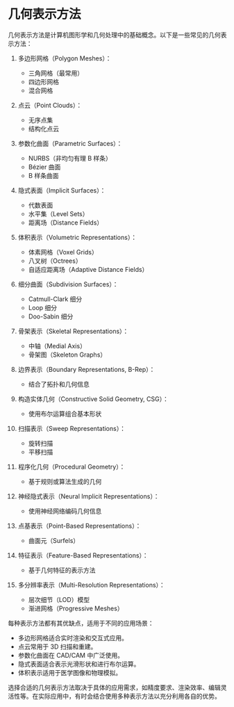 # 几何表示方法

几何表示方法是计算机图形学和几何处理中的基础概念。以下是一些常见的几何表示方法：

1. 多边形网格（Polygon Meshes）：

   - 三角网格（最常用）
   - 四边形网格
   - 混合网格

2. 点云（Point Clouds）：

   - 无序点集
   - 结构化点云

3. 参数化曲面（Parametric Surfaces）：

   - NURBS（非均匀有理 B 样条）
   - Bézier 曲面
   - B 样条曲面

4. 隐式表面（Implicit Surfaces）：

   - 代数表面
   - 水平集（Level Sets）
   - 距离场（Distance Fields）

5. 体积表示（Volumetric Representations）：

   - 体素网格（Voxel Grids）
   - 八叉树（Octrees）
   - 自适应距离场（Adaptive Distance Fields）

6. 细分曲面（Subdivision Surfaces）：

   - Catmull-Clark 细分
   - Loop 细分
   - Doo-Sabin 细分

7. 骨架表示（Skeletal Representations）：

   - 中轴（Medial Axis）
   - 骨架图（Skeleton Graphs）

8. 边界表示（Boundary Representations, B-Rep）：

   - 结合了拓扑和几何信息

9. 构造实体几何（Constructive Solid Geometry, CSG）：

   - 使用布尔运算组合基本形状

10. 扫描表示（Sweep Representations）：

    - 旋转扫描
    - 平移扫描

11. 程序化几何（Procedural Geometry）：

    - 基于规则或算法生成的几何

12. 神经隐式表示（Neural Implicit Representations）：

    - 使用神经网络编码几何信息

13. 点基表示（Point-Based Representations）：

    - 曲面元（Surfels）

14. 特征表示（Feature-Based Representations）：

    - 基于几何特征的表示方法

15. 多分辨率表示（Multi-Resolution Representations）：
    - 层次细节（LOD）模型
    - 渐进网格（Progressive Meshes）

每种表示方法都有其优缺点，适用于不同的应用场景：

- 多边形网格适合实时渲染和交互式应用。
- 点云常用于 3D 扫描和重建。
- 参数化曲面在 CAD/CAM 中广泛使用。
- 隐式表面适合表示光滑形状和进行布尔运算。
- 体积表示适用于医学图像和物理模拟。

选择合适的几何表示方法取决于具体的应用需求，如精度要求、渲染效率、编辑灵活性等。在实际应用中，有时会结合使用多种表示方法以充分利用各自的优势。
